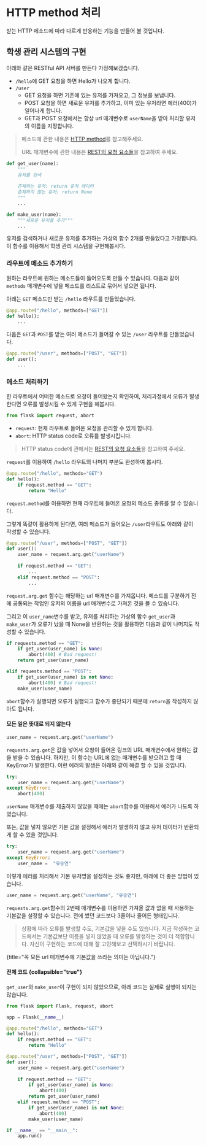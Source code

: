 # HTTP method 처리

받는 HTTP 메소드에 따라 다르게 반응하는 기능을 만들어 볼 것입니다.

## 학생 관리 시스템의 구현

아래와 같은 RESTful API 서버를 만든다 가정해보겠습니다.
- `/hello`에 GET 요청을 하면 Hello가 나오게 합니다.
- `/user`
  - GET 요청을 하면 기존에 있는 유저를 가져오고, 그 정보를 보냅니다.
  - POST 요청을 하면 새로운 유저를 추가하고, 이미 있는 유저라면 에러(400)가 일어나게 합니다.
  - GET과 POST 요청에서는 항상 url 매개변수로 `userName`을 받아 처리할 유저의 이름을 지정합니다.

> 메소드에 관한 내용은 [HTTP method](HTTP-method.md)를 참고해주세요.
> 
> URL 매개변수에 관한 내용은 [REST의 요청 요소들](REST-request-elements.md#url)을 참고하여 주세요.

```python
def get_user(name):
    """
    유저를 검색
    
    존재하는 유저: return 유저 데이터
    존재하지 않는 유저: return None
    """
    ...

def make_user(name):
    """새로운 유저를 추가"""
    ...
```

유저를 검색하거나 새로운 유저를 추가하는 가상의 함수 2개를 만들었다고 가정합니다.
이 함수를 이용해서 학생 관리 시스템을 구현해봅시다.

### 라우트에 메소드 추가하기

원하는 라우트에 원하는 메소드들이 들어오도록 만들 수 있습니다.
다음과 같이 `methods` 매개변수에 넣을 메소드를 리스트로 묶어서 넣으면 됩니다.

아래는 `GET` 메소드만 받는 `/hello` 라우트를 만들었습니다.

```python
@app.route("/hello", methods=["GET"])
def hello():
    ...
```

다음은 `GET`과 `POST`를 받는 여러 메소드가 들어갈 수 있는 `/user` 라우트를 만들었습니다.

```python
@app.route("/user", methods=["POST", "GET"])
def user():
    ...
```

### 메소드 처리하기

한 라우트에서 어떠한 메소드로 요청이 들어왔는지 확인하여, 
처리과정에서 오류가 발생한다면 오류를 발생시킬 수 있게 구현을 해봅시다.

```python
from flask import request, abort
```
- `request`: 현재 라우트로 들어온 요청을 관리할 수 있게 합니다.
- `abort`: HTTP status code로 오류를 발생시킵니다.

> HTTP status code에 관해서는 [REST의 요청 요소들](REST-request-elements.md#status-code)을 참고하여 주세요.

`request`를 이용하여 `/hello` 라우트의 나머지 부분도 완성하여 봅시다.

```python
@app.route("/hello", methods="GET")
def hello():
	if request.method == "GET":
		return "Hello"
```

`request.method`를 이용하면 현재 라우트에 들어온 요청의 메소드 종류를 알 수 있습니다.

그렇게 똑같이 활용하게 된다면, 여러 메소드가 들어오는 `/user`라우트도 아래와 같이 작성할 수 있습니다.

```python
@app.route("/user", methods=["POST", "GET"])
def user():
	user_name = request.arg.get("userName")
	
	if request.method == "GET":
        ...
	elif request.method == "POST":
        ...
```

`request.arg.get` 함수는 해당하는 url 매개변수를 가져옵니다.
메소드를 구분하기 전에 공통되는 작업인 유저의 이름을 url 매개변수로 가져온 것을 볼 수 있습니다.

그리고 이 `user_name`변수를 받고, 
유저를 처리하는 가상의 함수 `get_user`과 `make_user`가 오류가 났을 때 None을 반환하는 것을 활용하면
다음과 같이 나머지도 작성할 수 있습니다.

```python
if requests.method == "GET":
    if get_user(user_name) is None:
        abort(400) # Bad request!
    return get_user(user_name)

elif requests.method == "POST":
    if get_user(user_name) is not None:
        abort(400) # Bad request!
    make_user(user_name)
```

`abort`함수가 실행되면 오류가 실행되고 함수가 중단되기 때문에 `return`을 작성하지 않아도 됩니다.

#### 모든 일은 뜻대로 되지 않는다

```python
user_name = request.arg.get("userName")
```
`requests.arg.get`은 값을 넣어서 요청이 들어온 링크의 URL 매개변수에서 원하는 값을 받을 수 있습니다.
하지만, 이 함수는 URL에 없는 매개변수를 받으려고 할 때 KeyError가 발생한다.
이런 에러의 발생은 아래와 같이 해결 할 수 있을 것입니다.

```python
try:
	user_name = request.arg.get("userName")
except KeyError:
	abort(400)
```
`userName` 매개변수를 제출하지 않았을 때에는 `abort`함수를 이용해서 에러가 나도록 하였습니다.

또는, 값을 넣지 않으면 기본 값을 설정해서 에러가 발생하지 않고 유저 데이터가 반환되게 할 수 있을 것입니다.
```python
try:
	user_name = request.arg.get("userName")
except KeyError:
	user_name =  "유승연"
```
이렇게 에러를 처리해서 기본 유저명을 설정하는 것도 좋지만, 아래에 더 좋은 방법이 있습니다.

```python
user_name = request.arg.get("userName", "유승연")
```
`requests.arg.get`함수의 2번째 매개변수를 이용하면 가져올 값과 없을 때 사용하는 기본값을 설정할 수 있습니다.
전에 썼던 코드보다 3줄이나 줄어든 형태입니다.

> 상황에 따라 오류를 발생할 수도, 기본값을 넣을 수도 있습니다.
> 지금 작성하는 코드에서는 기본값보단 이름을 넣지 않았을 때 오류를 발생하는 것이 더 적합합니다.
> 자신이 구현하는 코드에 대해 잘 고민해보고 선택하시기 바랍니다.

{title="꼭 모든 url 매개변수에 기본값을 쓰라는 의미는 아닙니다."}

#### 전체 코드 {collapsible="true"}

`get_user`와 `make_user`이 구현이 되지 않았으므로, 아래 코드는 실제로 실행이 되지는 않습니다.

```python
from flask import Flask, request, abort

app = Flask(__name__)

@app.route("/hello", methods="GET")
def hello():
	if request.method == "GET":
		return "Hello"

@app.route("/user", methods=["POST", "GET"])
def user():
	user_name = request.arg.get("userName")
	
	if request.method == "GET":
		if get_user(user_name) is None:
			abort(400)
		return get_user(user_name)
	elif request.method == "POST":
		if get_user(user_name) is not None:
			abort(400)
		make_user(user_name)

if __name__ == "__main__":
    app.run()
```
